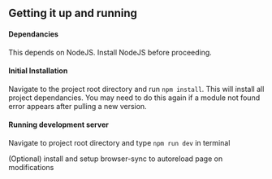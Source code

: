 ## Getting it up and running

#### Dependancies

This depends on NodeJS. Install NodeJS before proceeding.

#### Initial Installation

Navigate to the project root directory and run `npm install`. This will install all project dependancies. You may need to do this again if a module not found error appears after pulling a new version.

#### Running development server

Navigate to project root directory and type `npm run dev` in terminal

(Optional) install and setup browser-sync to autoreload page on modifications
